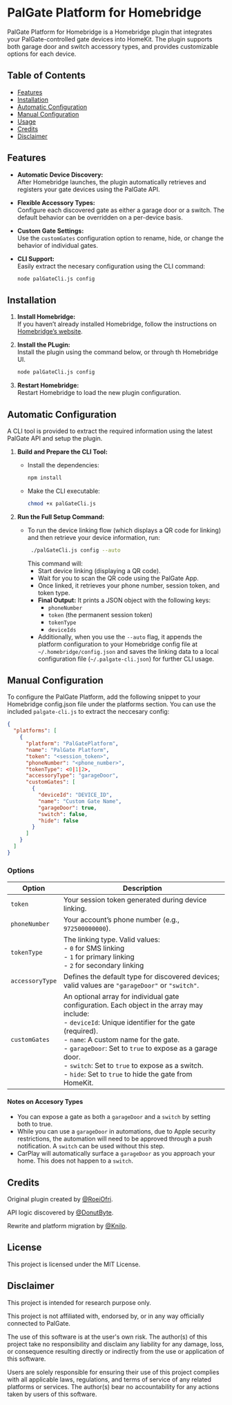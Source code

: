 # PalGate Platform for Homebridge

PalGate Platform for Homebridge is a Homebridge plugin that integrates your PalGate-controlled gate devices into HomeKit. The plugin supports both garage door and switch accessory types, and provides customizable options for each device.

## Table of Contents

- [Features](#features)
- [Installation](#installation)
- [Automatic Configuration](#automatic-configuration)
- [Manual Configuration](#manual-configuration)
- [Usage](#usage)
- [Credits](#credits)
- [Disclaimer](#disclaimer)

## Features

- **Automatic Device Discovery:**  
  After Homebridge launches, the plugin automatically retrieves and registers your gate devices using the PalGate API.
  
- **Flexible Accessory Types:**  
  Configure each discovered gate as either a garage door or a switch. The default behavior can be overridden on a per-device basis.

- **Custom Gate Settings:**  
  Use the `customGates` configuration option to rename, hide, or change the behavior of individual gates.

- **CLI Support:**  
  Easily extract the necesary configuration using the CLI command:
  ```bash
  node palGateCli.js config
  ```

## Installation
1. **Install Homebridge:**  
  If you haven’t already installed Homebridge, follow the instructions on [Homebridge’s website](https://homebridge.io/).
  
2. **Install the PLugin:**  
   Install the plugin using the command below, or through th Homebridge UI.
   ```bash
   node palGateCli.js config
   ```

3. **Restart Homebridge:**  
  Restart Homebridge to load the new plugin configuration.

## Automatic Configuration

A CLI tool is provided to extract the required information using the latest PalGate API and setup the plugin.

1. **Build and Prepare the CLI Tool:**
   - Install the dependencies:
     ```bash
     npm install
     ```
   - Make the CLI executable:
     ```bash
     chmod +x palGateCli.js
     ```

2. **Run the Full Setup Command:**
   - To run the device linking flow (which displays a QR code for linking) and then retrieve your device information, run:
     ```bash
      ./palGateCli.js config --auto
     ```
     This command will:
     - Start device linking (displaying a QR code).
     - Wait for you to scan the QR code using the PalGate App.
     - Once linked, it retrieves your phone number, session token, and token type.
     - **Final Output:** It prints a JSON object with the following keys:
       - `phoneNumber`
       - `token` (the permanent session token)
       - `tokenType`
       - `deviceIds`
     - Additionally, when you use the `--auto` flag, it appends the platform configuration to your Homebridge config file at `~/.homebridge/config.json` and saves the linking data to a local configuration file (`~/.palgate-cli.json`) for further CLI usage.

## Manual Configuration

To configure the PalGate Platform, add the following snippet to your Homebridge config.json file under the platforms section. You can use the included `palgate-cli.js` to extract the neccesary config:

```json
{
  "platforms": [
    {
      "platform": "PalGatePlatform",
      "name": "PalGate Platform",
      "token": "<session_token>",
      "phoneNumber": "<phone_number>",
      "tokenType": <0|1|2>,
      "accessoryType": "garageDoor",
      "customGates": [
        {
          "deviceId": "DEVICE_ID",
          "name": "Custom Gate Name",
          "garageDoor": true,
          "switch": false,
          "hide": false
        }
      ]
    }
  ]
}
```

### Options

| Option         | Description                                                                                                                                                                                                                                      |
|----------------|--------------------------------------------------------------------------------------------------------------------------------------------------------------------------------------------------------------------------------------------------|
| `token`        | Your session token generated during device linking.                                                                                                                                                                                            |
| `phoneNumber`  | Your account’s phone number (e.g., `972500000000`).                                                                                                                                                                                              |
| `tokenType`    | The linking type. Valid values: <br> - `0` for SMS linking <br> - `1` for primary linking <br> - `2` for secondary linking                                                                                                                      |
| `accessoryType`| Defines the default type for discovered devices; valid values are `"garageDoor"` or `"switch"`.                                                                                                                                                   |
| `customGates`  | An optional array for individual gate configuration. Each object in the array may include: <br> - `deviceId`: Unique identifier for the gate (required). <br> - `name`: A custom name for the gate. <br> - `garageDoor`: Set to `true` to expose as a garage door. <br> - `switch`: Set to `true` to expose as a switch. <br> - `hide`: Set to `true` to hide the gate from HomeKit. |

#### Notes on Accesory Types
- You can expose a gate as both a `garageDoor` and a `switch` by setting both to true. 
- While you can use a `garageDoor` in automations, due to Apple security restrictions, the automation will need to be approved through a push notification. A `switch` can be used without this step. 
- CarPlay will automatically surface a `garageDoor` as you approach your home. This does not happen to a `switch`.

## Credits

Original plugin created by [@RoeiOfri](https://github.com/RoeiOfri).

API logic discovered by [@DonutByte](https://github.com/DonutByte).

Rewrite and platform migration by [@Knilo](https://github.com/Knilo).

## License

This project is licensed under the MIT License.

## Disclaimer

This project is intended for research purpose only.

This project is not affiliated with, endorsed by, or in any way officially connected to PalGate.

The use of this software is at the user's own risk. The author(s) of this project take no responsibility and disclaim any liability for any damage, loss, or consequence resulting directly or indirectly from the use or application of this software.

Users are solely responsible for ensuring their use of this project complies with all applicable laws, regulations, and terms of service of any related platforms or services. The author(s) bear no accountability for any actions taken by users of this software.